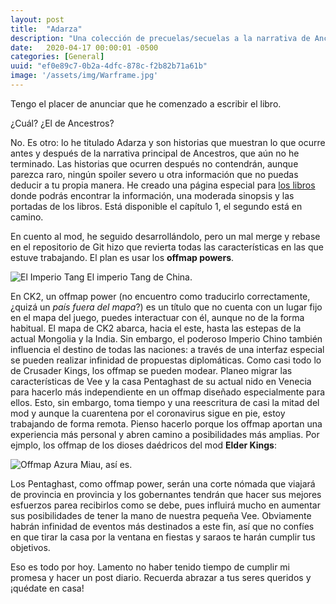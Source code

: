 ```yaml
---
layout: post
title:  "Adarza"
description: "Una colección de precuelas/secuelas a la narrativa de Ancestros."
date:   2020-04-17 00:00:01 -0500
categories: [General]
uuid: "ef0e89c7-0b2a-4dfc-878c-f2b82b71a61b"
image: '/assets/img/Warframe.jpg'
---
```


Tengo el placer de anunciar que he comenzado a escribir el libro.

¿Cuál? ¿El de Ancestros?

No. Es otro: lo he titulado Adarza y son historias que muestran lo que ocurre antes y después de la narrativa principal de Ancestros, que aún no he terminado. Las historias que ocurren después no contendrán, aunque parezca raro, ningún spoiler severo u otra información que no puedas deducir a tu propia manera. He creado una página especial para [los libros](/libros/) donde podrás encontrar la información, una moderada sinopsis y las portadas de los libros. Está disponible el capítulo 1, el segundo está en camino.

En cuento al mod, he seguido desarrollándolo, pero un mal merge y rebase en el repositorio de Git hizo que revierta todas las características en las que estuve trabajando. El plan es usar los __offmap powers__.

<img src="https://i.imgur.com/LcI455g.jpg" alt="El Imperio Tang" class="img-fluid">
<span class="caption text-muted">El imperio Tang de China.</span>

En CK2, un offmap power (no encuentro como traducirlo correctamente, ¿quizá un _país fuera del mapa_?) es un título que no cuenta con un lugar fijo en el mapa del juego, puedes interactuar con él, aunque no de la forma habitual. El mapa de CK2 abarca, hacia el este, hasta las estepas de la actual Mongolia y la India. Sin embargo, el poderoso Imperio Chino también influencia el destino de todas las naciones: a través de una interfaz especial se pueden realizar infinidad de propuestas diplomáticas. Como casi todo lo de Crusader Kings, los offmap se pueden modear. Planeo migrar las características de Vee y la casa Pentaghast de su actual nido en Venecia para hacerlo más independiente en un offmap diseñado especialmente para ellos. Esto, sin embargo, toma tiempo y una reescritura de casi la mitad del mod y aunque la cuarentena por el coronavirus sigue en pie, estoy trabajando de forma remota. Pienso hacerlo porque los offmap aportan una experiencia más personal y abren camino a posibilidades más amplias. Por ejmplo, los offmap de los dioses daédricos del mod __Elder Kings__:

<img src="https://i.imgur.com/DK65sxT.jpg" alt="Offmap Azura" class="img-fluid">
<span class="caption text-muted">Miau, así es.</span>

Los Pentaghast, como offmap power, serán una corte nómada que viajará de provincia en provincia y los gobernantes tendrán que hacer sus mejores esfuerzos parea recibirlos como se debe, pues influirá mucho en aumentar sus posibilidades de tener la mano de nuestra pequeña Vee. Obviamente habrán infinidad de eventos más destinados a este fin, así que no confíes en que tirar la casa por la ventana en fiestas y saraos te harán cumplir tus objetivos.

Eso es todo por hoy. Lamento no haber tenido tiempo de cumplir mi promesa y hacer un post diario. Recuerda abrazar a tus seres queridos y ¡quédate en casa!
